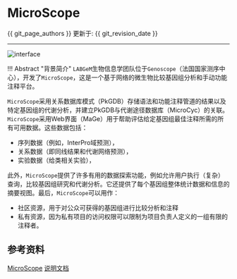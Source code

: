 # MicroScope

{{ git_page_authors }} 更新于: {{ git_revision_date }}

---

![interface](../../assets/C09/10/interface.png)

!!! Abstract "背景简介"
    `LABGeM`生物信息学团队位于`Genoscope`（法国国家测序中心），开发了`MicroScope`，这是一个基于网络的微生物比较基因组分析和手动功能注释平台。

`MicroScope`采用关系数据库模式（PkGDB）存储语法和功能注释管道的结果以及特定基因组的代谢分析，并建立PkGDB与代谢途径数据库（MicroCyc）的关联。`MicroScope`采用Web界面（MaGe）用于帮助评估给定基因组最佳注释所需的所有可用数据。这些数据包括：

- 序列数据（例如，InterPro域预测），
- 关系数据（即同线结果和代谢网络预测），
- 实验数据（给类相关实验），

此外，`MicroScope`提供了许多有用的数据探索功能，例如允许用户执行（复杂）查询，比较基因组研究和代谢分析。它还提供了每个基因组整体统计数据和信息的摘要视图。最后，`MicroScope`可以用作：

- 社区资源，用于对公众可获得的基因组进行比较分析和注释
- 私有资源，因为私有项目的访问权限可以限制为项目负责人定义的一组有限的注释者。



## 参考资料

[MicroScope](https://www.genoscope.cns.fr/agc/microscope)
[说明文档](https://microscope.readthedocs.io/en/latest/index.html)
